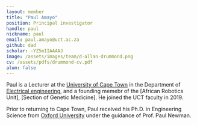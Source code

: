 ```yaml
---
layout: member
title: "Paul Amayo"
position: Principal investigator
handle: paul
nickname: paul
email: paul.amayo@uct.ac.za
github: dad
scholar: -YZ5mIIAAAAJ
image: /assets/images/team/d-allan-drummond.png
cv: /assets/pdfs/drummond-cv.pdf
alum: false
---
```

Paul is a Lecturer at the [University of Cape Town] in the Department of [Electrical engineering], and a founding memebr of the [African Robotics Unit], [Section of Genetic Medicine]. He joined the UCT faculty in 2019.

Prior to returning to Cape Town, Paul received his Ph.D. in Engineering Science from [Oxford University][Ox] under the guidance of Prof. Paul Newman.


[University of Cape Town]: http://www.uct.ac.za
[Electrical Engineering]: http://www.ee.uct.ac.za
[Ox]: http://www.ox.ac.uk
